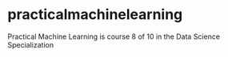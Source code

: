 # practicalmachinelearning
Practical Machine Learning is course 8 of 10 in the Data Science Specialization
